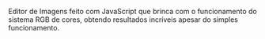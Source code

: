 Editor de Imagens feito com JavaScript que brinca com o funcionamento do sistema RGB de cores, obtendo resultados incríveis apesar do simples funcionamento.
